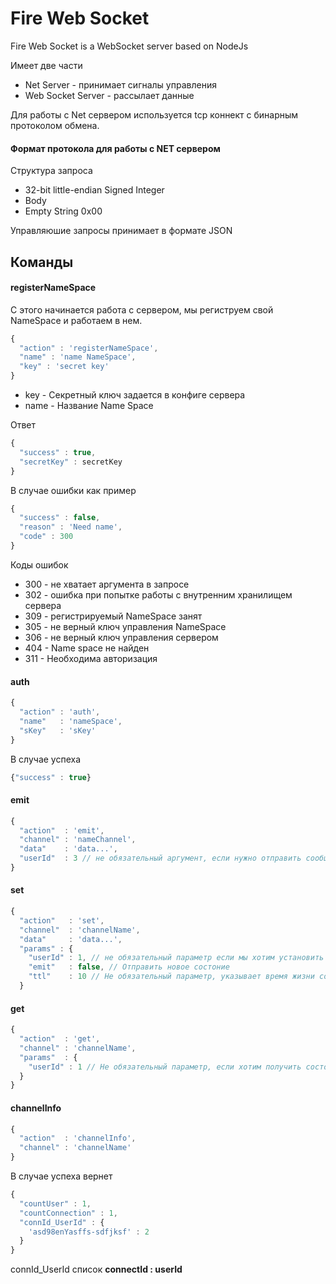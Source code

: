 # Fire Web Socket

Fire Web Socket is a WebSocket server based on NodeJs

Имеет две части
 - Net Server - принимает сигналы управления
 - Web Socket Server - рассылает данные
 
Для работы с Net сервером используется tcp коннект с бинарным протоколом обмена.

#### Формат протокола для работы с NET сервером
Структура запроса
- 32-bit little-endian Signed Integer
- Body
- Empty String	0x00

Управляюшие запросы принимает в формате JSON

## Команды

#### registerNameSpace

С этого начинается работа с сервером, мы региструем свой NameSpace и работаем в нем.

```javascript
{
  "action" : 'registerNameSpace',
  "name" : 'name NameSpace',
  "key" : 'secret key'
}
```
- key - Секретный ключ задается в конфиге сервера
- name - Название Name Space

Ответ
```javascript
{
  "success" : true, 
  "secretKey" : secretKey
}
```
В случае ошибки как пример
```javascript
{
  "success" : false, 
  "reason" : 'Need name', 
  "code" : 300
}
```

Коды ошибок
- 300 - не хватает аргумента в запросе
- 302 - ошибка при попытке работы с внутренним хранилищем сервера
- 309 - регистрируемый NameSpace занят
- 305 - не верный ключ управления NameSpace
- 306 - не верный ключ управления сервером 
- 404 - Name space не найден
- 311 - Необходима авторизация

#### auth
```javascript
{
  "action" : 'auth',
  "name"   : 'nameSpace',
  "sKey"   : 'sKey'
}
```
В случае успеха
```javascript
{"success" : true}
```

#### emit
```javascript
{
  "action"  : 'emit',
  "channel" : 'nameChannel',
  "data"    : 'data...',
  "userId"  : 3 // не обязательный аргумент, если нужно отправить сообщение конкретному пользователю
}
```

#### set
```javascript
{
  "action"   : 'set',
  "channel"  : 'channelName',
  "data"     : 'data...',
  "params" : {
    "userId" : 1, // не обязательный параметр если мы хотим установить состояние канала для конкретного пользователя
    "emit"   : false, // Отправить новое состоние 
    "ttl"    : 10 // Не обязательный параметр, указывает время жизни сохраняемого состояния
  }
```

#### get
```javascript
{
  "action"  : 'get',
  "channel" : 'channelName',
  "params"  : {
    "userId" : 1 // Не обязательный параметр, если хотим получить состояния пользовательского канала
  }
}
```

#### channelInfo
```javascript
{
  "action"  : 'channelInfo',
  "channel" : 'channelName'
}
```
В случае успеха вернет
```javascript
{
  "countUser" : 1,
  "countConnection" : 1,
  "connId_UserId" : {
    'asd98enYasffs-sdfjksf' : 2
  }
}
```
connId_UserId список **connectId : userId**



